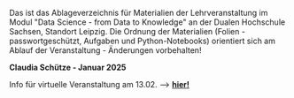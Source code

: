 Das ist das Ablageverzeichnis für Materialien der Lehrveranstaltung im Modul "Data Science - from Data to Knowledge" an der Dualen Hochschule Sachsen, Standort Leipzig.
Die Ordnung der Materialien (Folien - passwortgeschützt, Aufgaben und Python-Notebooks) orientiert sich am Ablauf der Veranstaltung - Änderungen vorbehalten!

**Claudia Schütze - Januar 2025**

Info für virtuelle Veranstaltung am 13.02. --> [**hier!**](https://github.com/geoclaudsch/DASC-01-2025/blob/main/VL4_ML.II/README.md)
